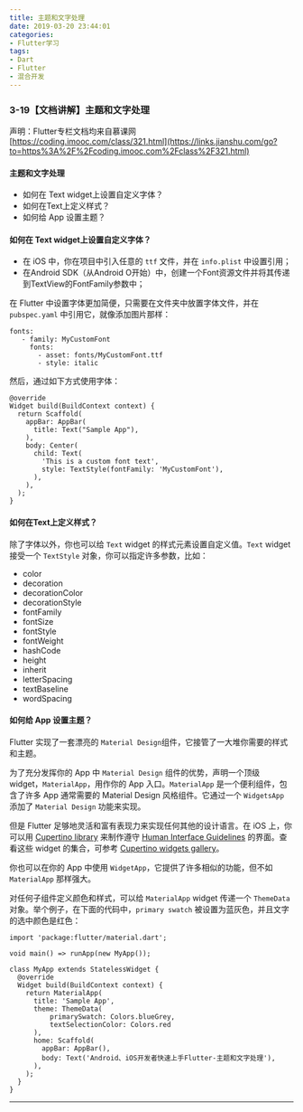 ```yaml
---
title: 主题和文字处理
date: 2019-03-20 23:44:01
categories: 
- Flutter学习
tags:
- Dart
- Flutter
- 混合开发
---
```



### 3-19【文档讲解】主题和文字处理

声明：Flutter专栏文档均来自慕课网  
[https://coding.imooc.com/class/321.html](https://links.jianshu.com/go?to=https%3A%2F%2Fcoding.imooc.com%2Fclass%2F321.html)

#### 主题和文字处理

*   如何在 Text widget上设置自定义字体？
*   如何在Text上定义样式？
*   如何给 App 设置主题？

#### 如何在 Text widget上设置自定义字体？

*   在 iOS 中，你在项目中引入任意的 `ttf` 文件，并在 `info.plist` 中设置引用；
*   在Android SDK（从Android O开始）中，创建一个Font资源文件并将其传递到TextView的FontFamily参数中；

在 Flutter 中设置字体更加简便，只需要在文件夹中放置字体文件，并在 `pubspec.yaml` 中引用它，就像添加图片那样：

```
fonts:
   - family: MyCustomFont
     fonts:
       - asset: fonts/MyCustomFont.ttf
       - style: italic 
```

然后，通过如下方式使用字体：

```
@override
Widget build(BuildContext context) {
  return Scaffold(
    appBar: AppBar(
      title: Text("Sample App"),
    ),
    body: Center(
      child: Text(
        'This is a custom font text',
        style: TextStyle(fontFamily: 'MyCustomFont'),
      ),
    ),
  );
} 
```

#### 如何在**Text**上定义样式？

除了字体以外，你也可以给 `Text` widget 的样式元素设置自定义值。`Text` widget 接受一个 `TextStyle` 对象，你可以指定许多参数，比如：

*   color
*   decoration
*   decorationColor
*   decorationStyle
*   fontFamily
*   fontSize
*   fontStyle
*   fontWeight
*   hashCode
*   height
*   inherit
*   letterSpacing
*   textBaseline
*   wordSpacing

#### 如何给 App 设置主题？

Flutter 实现了一套漂亮的 `Material Design`组件，它接管了一大堆你需要的样式和主题。

为了充分发挥你的 App 中 `Material Design` 组件的优势，声明一个顶级 widget，`MaterialApp`，用作你的 App 入口。`MaterialApp` 是一个便利组件，包含了许多 App 通常需要的 Material Design 风格组件。它通过一个 `WidgetsApp` 添加了 `Material Design` 功能来实现。

但是 Flutter 足够地灵活和富有表现力来实现任何其他的设计语言。在 iOS 上，你可以用 [Cupertino library](https://links.jianshu.com/go?to=https%3A%2F%2Fdocs.flutter.io%2Fflutter%2Fcupertino%2Fcupertino-library.html) 来制作遵守 [Human Interface Guidelines](https://links.jianshu.com/go?to=https%3A%2F%2Fdeveloper.apple.com%2Fios%2Fhuman-interface-guidelines%2Foverview%2Fthemes%2F) 的界面。查看这些 widget 的集合，可参考 [Cupertino widgets gallery](https://links.jianshu.com/go?to=https%3A%2F%2Fflutter.io%2Fdocs%2Fdevelopment%2Fui%2Fwidgets%2Fcupertino)。

你也可以在你的 App 中使用 `WidgetApp`，它提供了许多相似的功能，但不如 `MaterialApp` 那样强大。

对任何子组件定义颜色和样式，可以给 `MaterialApp` widget 传递一个 `ThemeData` 对象。举个例子，在下面的代码中，`primary swatch` 被设置为蓝灰色，并且文字的选中颜色是红色：

```
import 'package:flutter/material.dart';

void main() => runApp(new MyApp());

class MyApp extends StatelessWidget {
  @override
  Widget build(BuildContext context) {
    return MaterialApp(
      title: 'Sample App',
      theme: ThemeData(
          primarySwatch: Colors.blueGrey,
          textSelectionColor: Colors.red
      ),
      home: Scaffold(
        appBar: AppBar(),
        body: Text('Android、iOS开发者快速上手Flutter-主题和文字处理'),
      ),
    );
  }
} 
```

* * *
